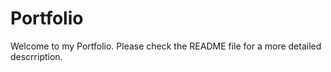 # Portfolio
Welcome to my Portfolio. Please check the README file for a more detailed descrription.
